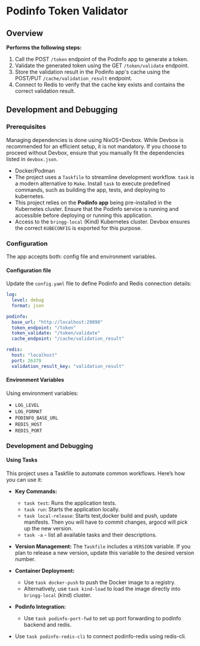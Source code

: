 # Podinfo Token Validator

## Overview

**Performs the following steps:**

1. Call the POST `/token` endpoint of the Podinfo app to generate a token.
2. Validate the generated token using the GET `/token/validate` endpoint.
3. Store the validation result in the Podinfo app's cache using the POST/PUT `/cache/validation_result` endpoint.
4. Connect to Redis to verify that the cache key exists and contains the correct validation result.

## Development and Debugging

### Prerequisites

Managing dependencies is done using NixOS+Devbox. While Devbox is recommended for an efficient setup, it is not mandatory. If you choose to proceed without Devbox, ensure that you manually fit the dependencies listed in `devbox.json`.

* Docker/Podman
* The project uses a `Taskfile` to streamline development workflow. `task` is a modern alternative to `Make`. Install `task` to execute predefined commands, such as building the app, tests, and deploying to kubernetes.
* This project relies on the **Podinfo app** being pre-installed in the Kubernetes cluster. Ensure that the Podinfo service is running and accessible before deploying or running this application.
* Access to the `bringg-local` (Kind) Kubernetes cluster. Devbox ensures the correct `KUBECONFIG` is exported for this purpose.

### Configuration

The app accepts both: config file and environment variables.

#### Configuration file

Update the `config.yaml` file to define Podinfo and Redis connection details:

```yaml
log:
  level: debug
  format: json

podinfo:
  base_url: "http://localhost:29898"
  token_endpoint: "/token"
  token_validate: "/token/validate"
  cache_endpoint: "/cache/validation_result"

redis:
  host: "localhost"
  port: 26379
  validation_result_key: "validation_result"
```

#### Environment Variables

Using environment variables:

* `LOG_LEVEL`
* `LOG_FORMAT`
* `PODINFO_BASE_URL`
* `REDIS_HOST`
* `REDIS_PORT`

### Development and Debugging

#### Using Tasks

This project uses a Taskfile to automate common workflows. Here’s how you can use it:

* **Key Commands:**

   * `task test`: Runs the application tests.
   * `task run`: Starts the application locally.
   * `task local-release`: Starts test,docker build and push, update manifests. Then you will have to commit changes, argocd will pick up the new version.
   * `task -a` - list all available tasks and their descriptions.

* **Version Management:** The `Taskfile` includes a `VERSION` variable. If you plan to release a new version, update this variable to the desired version number.
* **Container Deployment:**

   * Use `task docker-push` to push the Docker image to a registry.
   * Alternatively, use `task kind-load` to load the image directly into `bringg-local` (kind) cluster.

* **Podinfo Integration:**

   * Use `task podinfo-port-fwd` to set up port forwarding to podinfo backend and redis.

* Use `task podinfo-redis-cli` to connect podinfo-redis using redis-cli.

